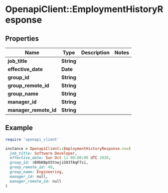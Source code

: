 # OpenapiClient::EmploymentHistoryResponse

## Properties

| Name | Type | Description | Notes |
| ---- | ---- | ----------- | ----- |
| **job_title** | **String** |  |  |
| **effective_date** | **Date** |  |  |
| **group_id** | **String** |  |  |
| **group_remote_id** | **String** |  |  |
| **group_name** | **String** |  |  |
| **manager_id** | **String** |  |  |
| **manager_remote_id** | **String** |  |  |

## Example

```ruby
require 'openapi_client'

instance = OpenapiClient::EmploymentHistoryResponse.new(
  job_title: Software Developer,
  effective_date: Sun Oct 11 00:00:00 UTC 2020,
  group_id: 4B9bKBpX5tnwjiG93TAqF7ci,
  group_remote_id: 49,
  group_name: Engineering,
  manager_id: null,
  manager_remote_id: null
)
```

